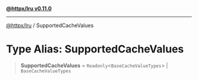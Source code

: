 [**@httpx/lru v0.11.0**](../README.md)

***

[@httpx/lru](../README.md) / SupportedCacheValues

# Type Alias: SupportedCacheValues

> **SupportedCacheValues** = `Readonly`\<`BaseCacheValueTypes`\> \| `BaseCacheValueTypes`
